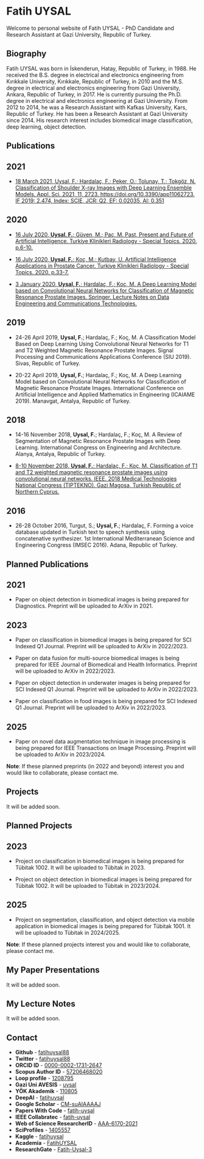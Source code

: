 # Fatih UYSAL
Welcome to personal website of Fatih UYSAL - PhD Candidate and Research Assistant at Gazi University, Republic of Turkey.

## Biography
Fatih UYSAL was born in İskenderun, Hatay, Republic of Turkey, in 1988. He received the B.S. degree in electrical and electronics engineering from Kırıkkale University, Kırıkkale, Republic of Turkey, in 2010 and the M.S. degree in electrical and electronics engineering from Gazi University, Ankara, Republic of Turkey, in 2017. He is currently pursuing the Ph.D. degree in electrical and electronics engineering at Gazi University. From 2012 to 2014, he was a Research Assistant with Kafkas University, Kars, Republic of Turkey. He has been a Research Assistant at Gazi University since 2014. His research interest includes biomedical image classification, deep learning, object detection.  
  
## Publications
## 2021
* [18 March 2021, Uysal, F.; Hardalaç, F.; Peker, O.; Tolunay, T.; Tokgöz, N. Classification of Shoulder X-ray Images with Deep Learning Ensemble Models. Appl. Sci. 2021, 11, 2723. https://doi.org/10.3390/app11062723. IF 2019: 2.474, Index: SCIE, JCR: Q2, EF: 0.02035, AI: 0.351](https://www.mdpi.com/2076-3417/11/6/2723)  

## 2020
* [16 July 2020, **Uysal, F.**; Güven, M.; Paç, M. Past, Present and Future of Artificial Intelligence. Turkiye Klinikleri Radiology - Special Topics. 2020. p.6-10.](https://www.turkiyeklinikleri.com/article/en-yapay-zeknin-dunu-bugunu-ve-gelecegi-88869.html)  

* [16 July 2020, **Uysal, F.**; Koç, M.; Kutbay, U. Artificial Intelligence Applications in Prostate Cancer. Turkiye Klinikleri Radiology - Special Topics. 2020. p.33-7.](https://www.turkiyeklinikleri.com/article/en-prostat-kanserinde-yapay-zek-uygulamalari-88874.html)  

* [3 January 2020, **Uysal, F.**; Hardalaç, F.; Koç, M. A Deep Learning Model based on Convolutional Neural Networks for Classification of Magnetic Resonance Prostate Images. Springer. Lecture Notes on Data Engineering and Communications Technologies.](https://link.springer.com/chapter/10.1007/978-3-030-36178-5_59)

## 2019
* 24-26 April 2019, **Uysal, F.**; Hardalaç, F.; Koç, M. A Classification Model Based on Deep Learning Using Convolutional Neural Networks for T1 and T2 Weighted Magnetic Resonance Prostate Images. Signal Processing and Communications Applications Conference (SIU 2019). Sivas, Republic of Turkey.  

* 20-22 April 2019, **Uysal, F.**; Hardalaç, F.; Koç, M. A Deep Learning Model based on Convolutional Neural Networks for Classification of Magnetic Resonance Prostate Images. International Conference on Artificial Intelligence and Applied Mathematics in Engineering (ICAIAME 2019). Manavgat, Antalya, Republic of Turkey.

## 2018
* 14-16 November 2018, **Uysal, F.**; Hardalaç, F.; Koç, M. A Review of Segmentation of Magnetic Resonance Prostate Images with Deep Learning. International Congress on Engineering and Architecture. Alanya, Antalya, Republic of Turkey.  

* [8-10 November 2018, **Uysal, F.**; Hardalaç, F.; Koç, M. Classification of T1 and T2 weighted magnetic resonance prostate images using convolutional neural networks. IEEE. 2018 Medical Technologies National Congress (TIPTEKNO). Gazi Magosa, Turkish Republic of Northern Cyprus.](https://ieeexplore.ieee.org/document/8596792)

## 2016
* 26-28 October 2016, Turgut, S.; **Uysal, F.**; Hardalaç, F. Forming a voice database updated in Turkish text to speech synthesis using concatenative synthesizer. 1st International Mediterranean Science and Engineering Congress (IMSEC 2016). Adana, Republic of Turkey.

## Planned Publications
## 2021
* Paper on object detection in biomedical images is being prepared for Diagnostics. Preprint will be uploaded to ArXiv in 2021.  

## 2023
* Paper on classification in biomedical images is being prepared for SCI Indexed Q1 Journal. Preprint will be uploaded to ArXiv in 2022/2023.  
  
* Paper on data fusion for multi-source biomedical images is being prepared for IEEE Journal of Biomedical and Health Informatics. Preprint will be uploaded to ArXiv in 2022/2023.  
  
* Paper on object detection in underwater images is being prepared for SCI Indexed Q1 Journal. Preprint will be uploaded to ArXiv in 2022/2023.  
  
* Paper on classification in food images is being prepared for SCI Indexed Q1 Journal. Preprint will be uploaded to ArXiv in 2022/2023.  
  
## 2025
* Paper on novel data augmentation technique in image processing is being prepared for IEEE Transactions on Image Processing. Preprint will be uploaded to ArXiv in 2023/2024.  

**Note**: If these planned preprints (in 2022 and beyond) interest you and would like to collaborate, please contact me.

## Projects
It will be added soon.  

## Planned Projects
## 2023
* Project on classification in biomedical images is being prepared for Tübitak 1002. It will be uploaded to Tübitak in 2023.  

* Project on object detection in biomedical images is being prepared for Tübitak 1002. It will be uploaded to Tübitak in 2023/2024.  

## 2025
* Project on segmentation, classification, and object detection via mobile application in biomedical images is being prepared for Tübitak 1001. It will be uploaded to Tübitak in 2024/2025.  

**Note**: If these planned projects interest you and would like to collaborate, please contact me.

## My Paper Presentations
It will be added soon.  

## My Lecture Notes
It will be added soon.  

## Contact
* **Github** - [fatihuysal88](https://github.com/fatihuysal88)
* **Twitter** - [fatihuysal88](https://twitter.com/fatihuysal88)
* **ORCID ID** - [0000-0002-1731-2647](https://orcid.org/0000-0002-1731-2647)
* **Scopus Author ID** - [57206468020](https://www.scopus.com/authid/detail.uri?authorId=57206468020)
* **Loop profile** - [1208795](https://loop.frontiersin.org/people/1208795/overview)
* **Gazi Uni AVESIS** - [uysal](https://avesis.gazi.edu.tr/uysal)
* **YÖK Akademik** - [110805](https://v.gd/fatihuysal)
* **DeepAI** - [fatihuysal](https://deepai.org/profile/fatihuysal)
* **Google Scholar** - [CM-suAIAAAAJ](https://scholar.google.com.tr/citations?user=CM-suAIAAAAJ)
* **Papers With Code** - [fatih-uysal](https://paperswithcode.com/author/fatih-uysal)
* **IEEE Collabratec** - [fatih-uysal](https://ieee-collabratec.ieee.org/app/p/FatihUYSAL741555)
* **Web of Science ResearcherID** - [AAA-6170-2021](https://publons.com/researcher/AAA-6170-2021)
* **SciProfiles** - [1405557](https://sciprofiles.com/profile/1405557)
* **Kaggle** - [fatihuysal](https://www.kaggle.com/fatihuysal)
* **Academia** - [FatihUYSAL](https://gazi.academia.edu/FatihUYSAL)
* **ResearchGate** - [Fatih-Uysal-3](https://www.researchgate.net/profile/Fatih-Uysal-3)
